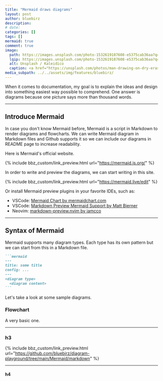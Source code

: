 ```yaml
---
title: "Mermaid draws diagrams"
layout: post
author: bluebirz
description:
# date: 
categories: []
tags: []
mermaid: true
comment: true
image:
  path: https://images.unsplash.com/photo-1532619187608-e5375cab36aa?q=80&w=1470&auto=format&fit=crop&ixlib=rb-4.1.0&ixid=M3wxMjA3fDB8MHxwaG90by1wYWdlfHx8fGVufDB8fHx8fA%3D%3D
  lqip: https://images.unsplash.com/photo-1532619187608-e5375cab36aa?q=10&w=1470&auto=format&fit=crop&ixlib=rb-4.1.0&ixid=M3wxMjA3fDB8MHxwaG90by1wYWdlfHx8fGVufDB8fHx8fA%3D%3D 
  alt: Unsplash / Kaleidico
  caption: <a href="https://unsplash.com/photos/man-drawing-on-dry-erase-board-7lryofJ0H9s">Unsplash / Kaleidico</a>
media_subpath: ../../assets/img/features/bluebirz/
---
```


When it comes to documentation, my goal is to explain the ideas and design into something easiest way possible to comprehend. One answer is diagrams because one picture says more than thousand words.

---

## Introduce Mermaid

In case you don't know Mermaid before, Mermaid is a script in Markdown to render diagrams and flowcharts. We can write Mermaid diagram in Markdown files and Github supports it so we can include our diagrams in README page to increase readability.

Here is Mermaid's official website.

{% include bbz_custom/link_preview.html url="<https://mermaid.js.org/>" %}

In order to write and preview the diagrams, we can start writing in this site.

{% include bbz_custom/link_preview.html url="<https://mermaid.live/edit>" %}

Or install Mermaid preview plugins in your favorite IDEs, such as:

- VSCode: [Mermaid Chart by mermaidchart.com](https://marketplace.visualstudio.com/items?itemName=MermaidChart.vscode-mermaid-chart)
- VSCode: [Markdown Preview Mermaid Support by Matt Bierner](https://marketplace.visualstudio.com/items?itemName=bierner.markdown-mermaid)
- Neovim: [markdown-preview.nvim by iamcco](https://github.com/iamcco/markdown-preview.nvim)

---

## Syntax of Mermaid

Mermaid supports many diagram types. Each type has its own pattern but we can start from this in a Markdown file.

````md
```mermaid
---
title: some title
config: ...
---
<diagram type>
  <diagram content>
```
````

Let's take a look at some sample diagrams.

### Flowchart

A very basic one.

---

### h3

{% include bbz_custom/link_preview.html url="<https://github.com/bluebirz/diagram-playground/tree/main/Mermaid/markdown>" %}

---

#### h4
